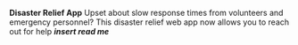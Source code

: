 **Disaster Relief App**
Upset about slow response times from volunteers and emergency personnel?
This disaster relief web app now allows you to reach out for help 
***insert read me***

